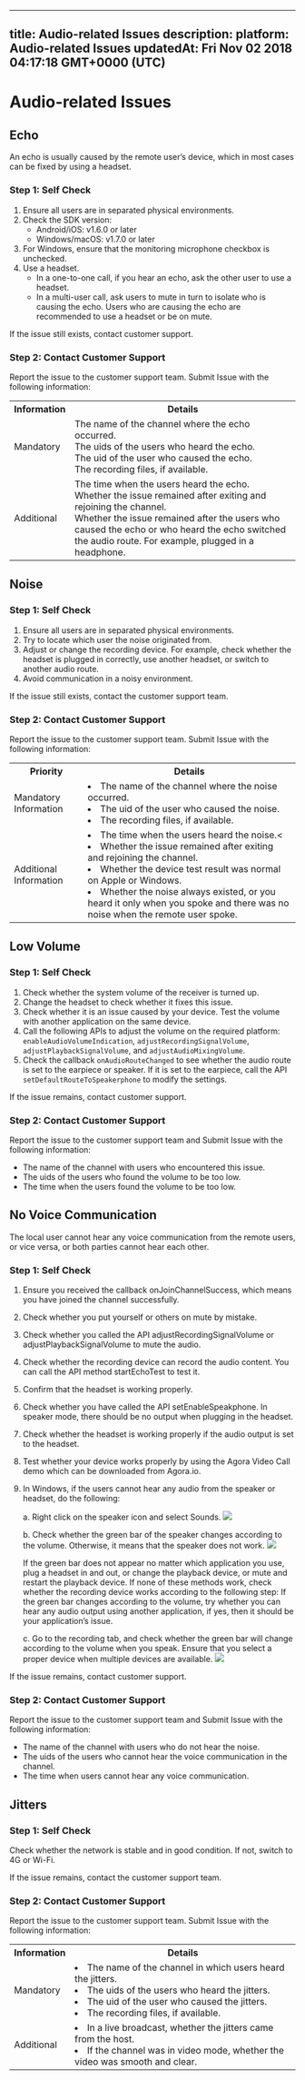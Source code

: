 
---
title: Audio-related Issues
description: 
platform: Audio-related Issues
updatedAt: Fri Nov 02 2018 04:17:18 GMT+0000 (UTC)
---
# Audio-related Issues
## Echo

An echo is usually caused by the remote user’s device, which in most cases can be fixed by using a headset.

### Step 1: Self Check

1. Ensure all users are in separated physical environments.
2. Check the SDK version:
    * Android/iOS: v1.6.0 or later
    * Windows/macOS: v1.7.0 or later
3. For Windows, ensure that the monitoring microphone checkbox is unchecked.
4. Use a headset.
    * In a one-to-one call, if you hear an echo, ask the other user to use a headset.
    * In a multi-user call, ask users to mute in turn to isolate who is causing the echo. Users who are causing the echo are recommended to use a headset or be on mute.

If the issue still exists, contact customer support.

### Step 2: Contact Customer Support

Report the issue to the customer support team. Submit Issue with the following information:

<table>
  <tr>
    <th>Information</th>
    <th>Details</th>
  </tr>
  <tr>
    <td>Mandatory</td>
    <td>The name of the channel where the echo occurred.<br>The uids of the users who heard the echo.<br>The uid of the user who caused the echo.<br>The recording files, if available.</td>
  </tr>
  <tr>
    <td>Additional</td>
    <td>The time when the users heard the echo.<br>Whether the issue remained after exiting and rejoining the channel.<br>Whether the issue remained after the users who caused the echo or who heard the echo switched the audio route. For example, plugged in a headphone.</td>
  </tr>
</table>

## Noise

### Step 1: Self Check

1. Ensure all users are in separated physical environments.
2. Try to locate which user the noise originated from.
3. Adjust or change the recording device. For example, check whether the headset is plugged in correctly, use another headset, or switch to another audio route.
4. Avoid communication in a noisy environment.

If the issue still exists, contact the customer support team.

### Step 2: Contact Customer Support

Report the issue to the customer support team. Submit Issue with the following information:

<table>
  <tr>
    <th>Priority</th>
    <th>Details</th>
  </tr>
  <tr>
    <td>Mandatory Information</td>
    <td><li>The name of the channel where the noise occurred.</li><li>The uid of the user who caused the noise.</li><li>The recording files, if available.</li></td>
  </tr>
  <tr>
    <td>Additional Information</td>
    <td><li>The time when the users heard the noise.<</li><li>Whether the issue remained after exiting and rejoining the channel.</li><li>Whether the device test result was normal on Apple or Windows.</li><li>Whether the noise always existed, or you heard it only when you spoke and there was no noise when the remote user spoke.</li></td>
  </tr>
</table>

## Low Volume

### Step 1: Self Check

1. Check whether the system volume of the receiver is turned up.
2. Change the headset to check whether it fixes this issue.
3. Check whether it is an issue caused by your device. Test the volume with another application on the same device.
4. Call the following APIs to adjust the volume on the required platform: `enableAudioVolumeIndication`, `adjustRecordingSignalVolume`, `adjustPlaybackSignalVolume`, and `adjustAudioMixingVolume`.
5. Check the callback `onAudioRouteChanged` to see whether the audio route is set to the earpiece or speaker. If it is set to the earpiece, call the API `setDefaultRouteToSpeakerphone` to modify the settings.

If the issue remains, contact customer support.

### Step 2: Contact Customer Support

Report the issue to the customer support team and Submit Issue with the following information:

* The name of the channel with users who encountered this issue.
* The uids of the users who found the volume to be too low.
* The time when the users found the volume to be too low.

## No Voice Communication

The local user cannot hear any voice communication from the remote users, or vice versa, or both parties cannot hear each other.

### Step 1: Self Check

1. Ensure you received the callback onJoinChannelSuccess, which means you have joined the channel successfully.

2. Check whether you put yourself or others on mute by mistake.

3. Check whether you called the API adjustRecordingSignalVolume or adjustPlaybackSignalVolume to mute the audio.

4. Check whether the recording device can record the audio content. You can call the API method startEchoTest to test it.

5. Confirm that the headset is working properly.

6. Check whether you have called the API setEnableSpeakphone. In speaker mode, there should be no output when plugging in the headset.

7. Check whether the headset is working properly if the audio output is set to the headset.

8. Test whether your device works properly by using the Agora Video Call demo which can be downloaded from Agora.io.

9. In Windows, if the users cannot hear any audio from the speaker or headset, do the following:
    
	a. Right click on the speaker icon and select Sounds.
    ![](https://web-cdn.agora.io/docs-files/1539335697243)
  
	b. Check whether the green bar of the speaker changes according to the volume. Otherwise, it means that the speaker does not work.
    ![](https://web-cdn.agora.io/docs-files/1539335709730)
		
	  If the green bar does not appear no matter which application you use, plug a headset in and out, or change the playback device, or mute and restart the playback device.
    If none of these methods work, check whether the recording device works according to the following step:
    If the green bar changes according to the volume, try whether you can hear any audio output using another application, if yes, then it should be your application’s issue.
   
	c. Go to the recording tab, and check whether the green bar will change according to the volume when you speak. Ensure that you select a proper device when multiple devices are available.
    ![](https://web-cdn.agora.io/docs-files/1539335720712)

If the issue remains, contact customer support.

### Step 2: Contact Customer Support

Report the issue to the customer support team and Submit Issue with the following information:

* The name of the channel with users who do not hear the noise.
* The uids of the users who cannot hear the voice communication in the channel.
* The time when users cannot hear any voice communication.

## Jitters

### Step 1: Self Check

Check whether the network is stable and in good condition. If not, switch to 4G or Wi-Fi.

If the issue remains, contact the customer support team.

### Step 2: Contact Customer Support

Report the issue to the customer support team. Submit Issue with the following information:

<table>
  <tr>
    <th>Information</th>
    <th>Details</th>
  </tr>
  <tr>
    <td>Mandatory</td>
    <td><li>The name of the channel in which users heard the jitters.</li><li>The uids of the users who heard the jitters.</li><li>The uid of the user who caused the jitters.</li><li>The recording files, if available.</li></td>
  </tr>
  <tr>
    <td>Additional</td>
    <td><li>In a live broadcast, whether the jitters came from the host.</li><li>If the channel was in video mode, whether the video was smooth and clear.</li></td>
  </tr>
</table>
